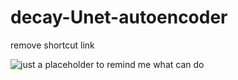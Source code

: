 # decay-Unet-autoencoder
remove shortcut link

<img  title="just a placeholder to remind me what can do" alt="just a placeholder to remind me what can do" src="https://img.shields.io/badge/status-pending-orange.svg">
